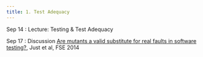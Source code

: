 ```yaml
---
title: 1. Test Adequacy
---
```


Sep 14
: Lecture: Testing & Test Adequacy

Sep 17  : Discussion [Are mutants a valid substitute for real faults in software testing?](https://homes.cs.washington.edu/~mernst/pubs/mutation-effectiveness-fse2014.pdf), Just et al, FSE 2014